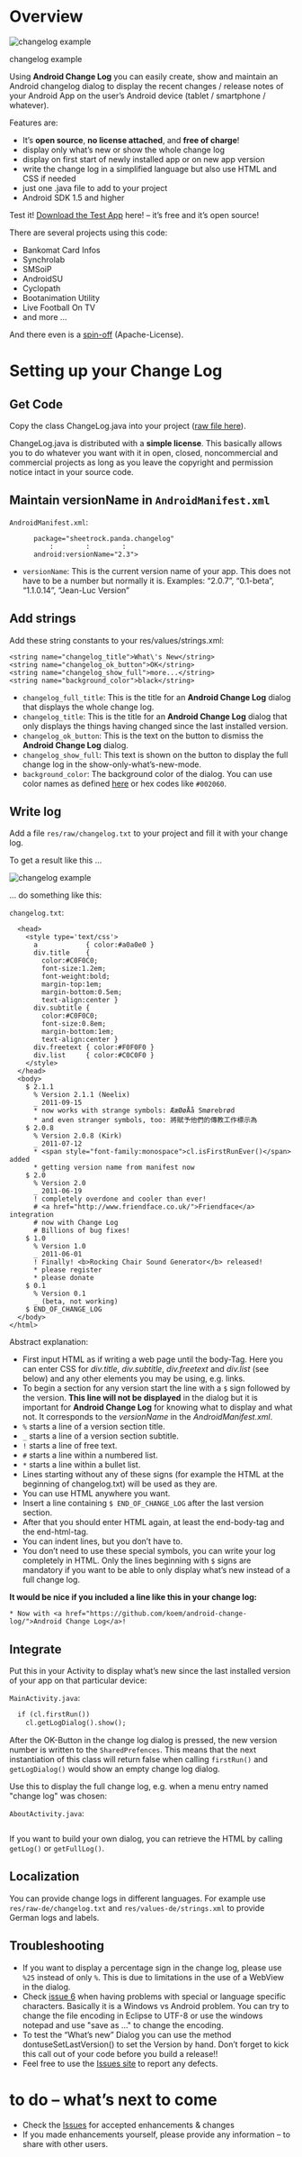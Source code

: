 # Overview

![changelog example](https://raw.githubusercontent.com/koem/android-change-log/master/project/shot2.jpg)

changelog example

Using **Android Change Log** you can easily create, show and maintain an Android changelog dialog to display the recent changes / release notes of your Android App on the user’s Android device (tablet / smartphone / whatever).

Features are:


* It’s **open source**, **no license attached**, and **free of charge**!
* display only what’s new or show the whole change log
* display on first start of newly installed app or on new app version
* write the change log in a simplified language but also use HTML and CSS if needed
* just one .java file to add to your project
* Android SDK 1.5 and higher

Test it! [Download the Test App](https://raw.githubusercontent.com/koem/android-change-log/master/apk/Android_Change_Log_2.3.apk) here! – it’s free and it’s open source!

There are several projects using this code:

* Bankomat Card Infos
* Synchrolab
* SMSoiP
* AndroidSU
* Cyclopath
* Bootanimation Utility
* Live Football On TV
* and more …

And there even is a [spin-off](https://github.com/cketti/ckChangeLog) (Apache-License).

# Setting up your Change Log
## Get Code

Copy the class ChangeLog.java into your project ([raw file here](https://github.com/koem/android-change-log/raw/master/src/sheetrock/panda/changelog/ChangeLog.java)).

ChangeLog.java is distributed with a **simple license**. This basically allows you to do whatever you want with it in open, closed, noncommercial and commercial projects as long as you leave the copyright and permission notice intact in your source code.

## Maintain versionName in `AndroidManifest.xml`


`AndroidManifest.xml`:

```<manifest xmlns:android="http://schemas.android.com/apk/res/android"
      package="sheetrock.panda.changelog"
          :        :        :
      android:versionName="2.3">
```

* `versionName`: This is the current version name of your app. This does not have to be a number but normally it is. Examples: “2.0.7”, “0.1-beta”, “1.1.0.14”, “Jean-Luc Version”

## Add strings

Add these string constants to your res/values/strings.xml:

```<string name="changelog_full_title">Change Log</string>
<string name="changelog_title">What\'s New</string>
<string name="changelog_ok_button">OK</string>
<string name="changelog_show_full">more...</string>
<string name="background_color">black</string>
``` 

* `changelog_full_title`: This is the title for an **Android Change Log** dialog that displays the whole change log.
* `changelog_title`: This is the title for an **Android Change Log** dialog that only displays the things having changed since the last installed version.
* `changelog_ok_button`: This is the text on the button to dismiss the **Android Change Log** dialog.
* `changelog_show_full`: This text is shown on the button to display the full change log in the show-only-what’s-new-mode.
* `background_color`: The background color of the dialog. You can use color names as defined [here](http://developer.android.com/reference/android/graphics/Color.html#parseColor%28java.lang.String%29) or hex codes like `#002060`.

## Write log

Add a file `res/raw/changelog.txt` to your project and fill it with your change log.

To get a result like this …

![changelog example](https://raw.githubusercontent.com/koem/android-change-log/master/project/shot2.jpg)

… do something like this:

`changelog.txt`:

```<html>
  <head>
    <style type='text/css'>
      a            { color:#a0a0e0 }
      div.title    {
        color:#C0F0C0;
        font-size:1.2em;
        font-weight:bold;
        margin-top:1em;
        margin-bottom:0.5em;
        text-align:center }
      div.subtitle {
        color:#C0F0C0;
        font-size:0.8em;
        margin-bottom:1em;
        text-align:center }
      div.freetext { color:#F0F0F0 }
      div.list     { color:#C0C0F0 }
    </style>
  </head>
  <body>
    $ 2.1.1
      % Version 2.1.1 (Neelix)
      _ 2011-09-15
      * now works with strange symbols: ÆæØøÅå Smørebrød
      * and even stranger symbols, too: 將賦予他們的傳教工作標示為
    $ 2.0.8
      % Version 2.0.8 (Kirk)
      _ 2011-07-12
      * <span style="font-family:monospace">cl.isFirstRunEver()</span> added
      * getting version name from manifest now
    $ 2.0
      % Version 2.0
      _ 2011-06-19
      ! completely overdone and cooler than ever!
      # <a href="http://www.friendface.co.uk/">Friendface</a> integration
      # now with Change Log
      # Billions of bug fixes!
    $ 1.0
      % Version 1.0
      _ 2011-06-01
      ! Finally! <b>Rocking Chair Sound Generator</b> released!
      * please register
      * please donate
    $ 0.1
      % Version 0.1
      _ (beta, not working)
    $ END_OF_CHANGE_LOG
  </body>
</html>
```

Abstract explanation:

* First input HTML as if writing a web page until the body-Tag. Here you can enter CSS for *div.title*, *div.subtitle*, *div.freetext* and *div.list* (see below) and any other elements you may be using, e.g. links.
* To begin a section for any version start the line with a `$` sign followed by the version. **This line will not be displayed** in the dialog but it is important for **Android Change Log** for knowing what to display and what not. It corresponds to the *versionName* in the *AndroidManifest.xml*.
* `%` starts a line of a version section title.
* `_` starts a line of a version section subtitle.
* `!` starts a line of free text.
* `#` starts a line within a numbered list.
* `*` starts a line within a bullet list.
* Lines starting without any of these signs (for example the HTML at the beginning of changelog.txt) will be used as they are.
* You can use HTML anywhere you want.
* Insert a line containing `$ END_OF_CHANGE_LOG` after the last version section.
* After that you should enter HTML again, at least the end-body-tag and the end-html-tag.
* You can indent lines, but you don’t have to.
* You don’t need to use these special symbols, you can write your log completely in HTML. Only the lines beginning with `$` signs are mandatory if you want to be able to only display what’s new instead of a full change log.

**It would be nice if you included a line like this in your change log:**

```
* Now with <a href="https://github.com/koem/android-change-log/">Android Change Log</a>!
```

## Integrate

Put this in your Activity to display what’s new since the last installed version of your app on that particular device:

`MainActivity.java`:

```  ChangeLog cl = new ChangeLog(this);
  if (cl.firstRun())
    cl.getLogDialog().show();
```

After the OK-Button in the change log dialog is pressed, the new version number is written to the `SharedPrefences`. This means that the next instantiation of this class will return false when calling `firstRun()` and `getLogDialog()` would show an empty change log dialog.

Use this to display the full change log, e.g. when a menu entry named "change log" was chosen:

`AboutActivity.java`:

```  cl.getFullLogDialog().show();
```

If you want to build your own dialog, you can retrieve the HTML by calling `getLog()` or `getFullLog()`.

## Localization

You can provide change logs in different languages. For example use `res/raw-de/changelog.txt` and `res/values-de/strings.xml` to provide German logs and labels.

## Troubleshooting

* If you want to display a percentage sign in the change log, please use `%25` instead of only `%`. This is due to limitations in the use of a WebView in the dialog.
* Check [issue 6](https://github.com/koem/android-change-log/issues/6#issuecomment-90355014) when having problems with special or language specific characters. Basically it is a Windows vs Android problem. You can try to change the file encoding in Eclipse to UTF-8 or use the windows notepad and use "save as …" to change the encoding.
* To test the “What’s new” Dialog you can use the method dontuseSetLastVersion() to set the Version by hand. Don’t forget to kick this call out of your code before you build a release!!
* Feel free to use the [Issues site](https://github.com/koem/android-change-log/issues) to report any defects.

# to do – what’s next to come

* Check the [Issues](https://github.com/koem/android-change-log/issues) for accepted enhancements & changes
* If you made enhancements yourself, please provide any information – to share with other users.
